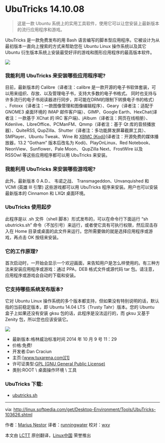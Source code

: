 UbuTricks 14.10.08
================================================================================
> 这是一款 Ubuntu 系统上的实用工具软件，使用它可以让您安装上最新版本的流行应用程序和游戏。

UbuTricks 是一款免费发布的用 Bash 语言编写的脚本型应用程序。它被设计为从最初版本一直向上搜索的方式来帮助您在 Ubuntu Linux 操作系统以及其它 Ubuntu 衍生版本系统上安装最受好评的游戏和图形应用程序的最高版本软件。

![](http://i1-linux.softpedia-static.com/screenshots/UbuTricks_1.png)

### 我能利用 UbuTricks 来安装哪些应用程序呢? ###

目前，最新版本的 Calibre（译者注：calibre 是一款开源的电子书软体套装，可以用来组织、存放、以及管理电子书，支持大多数的电子书格式。 同时也支持与许多流行的电子书阅读器进行同步，并可能在DRM的限制下转换电子书的格式） 、Fotoxx（译者注：一款图像管理和图像编辑程序）、Geary（译者注：适配于GNOME3 桌面环境的 IMAP 邮件客户端）、GIMP、Google Earth、HexChat(译者注：一款基于 XChat 的 IRC 客户端)、jAlbum（译者注：网页在线相册）、Kdenlive、LibreOffice、PCManFM、Qmmp（译者注：基于 Qt 库的音频播放器）、QuiteRSS, QupZilla、Shutter（译者注：多功能屏发屏幕截屏工具）、SMPlayer、Ubuntu Tweak、Wine 和 [XBMC (Kodi)][4](译者注：开源免费的媒体播放器，13.2 “Gotham” 版本后改名为 Kodi)、PlayOnLinux、Red Notebook、NeonView、Sunflower、Pale Moon、 QupZilla Next、FrostWire 以及 RSSOwl 等这些应用程序都可以用 UbuTricks 来安装。

### 我能利用 UbuTricks 来安装哪些游戏呢? ###

此外，最新版本 0 A.D.、 韦诺之战、 Transmageddon、Unvanquished 和 VCMI (英雄 III 引擎) 这些游戏都可以用 UbuTricks 程序来安装。用户也可以安装最新版本的 Cinnamon 和 LXQt 桌面环境。

### UbuTricks 使用起步 ###

此程序是以 .sh 文件（shell 脚本）形式发布的，可以在命令行下面运行 “sh ubutricks.sh” 命令（不加引号）来运行，或者使它具有可执行权限，然后双击存入在 Home 目录或桌面的此文件来运行。您所需要做的就是选择应用程序或游戏，再点击 OK 按纽来安装。

### 它的工作原理? ###

首次启动时，一开始会显示一个欢迎画面，来告知用户是怎么样使用的。有三种方法来安装应用程序或游戏：通过 PPA，DEB 格式文件或源代码 tar 包。请注意，应用程序或游戏会自动的下载和安装。

### 它支持哪些系统发布版本? ###

它对 Ubuntu Linux 操作系统的多个版本都支持，但如果没有特别说明的话，默认指的当前稳定版本，即 Ubuntu 14.04 LTS（Trusty Tahr）版本。您的 Ubuntu 盒子上如果还没有安装 gksu 包的话，此程序是没法运行的，而 gksu 又基于 Zenity 包，所以您也应该安装它。

![](http://i1-linux.softpedia-static.com/screenshots/UbuTricks_2.jpg)

- 最新版本:格林威治标准时间 2014 年 10 月 9 号 11：29
- 价格:免费!
- 开发者:Dan Craciun
- 主页:[www.tuxarena.com][1]
- 许可证类型:[GPL (GNU General Public License)][3]
- 类别:ROOT \ 桌面操作环境 \ 工具 

### UbuTricks 下载: ###

- [ubutricks.sh][2]

--------------------------------------------------------------------------------

via: http://linux.softpedia.com/get/Desktop-Environment/Tools/UbuTricks-103626.shtml

作者：[Marius Nestor][a]
译者：[runningwater](https://github.com/runningwater)
校对：[wxy](https://github.com/wxy)

本文由 [LCTT](https://github.com/LCTT/TranslateProject) 原创翻译，[Linux中国](http://linux.cn/) 荣誉推出

[a]:http://www.softpedia.com/editors/browse/marius-nestor
[1]:http://www.tuxarena.com/apps/ubutricks/
[2]:http://www.tuxarena.com/intro/files/ubutricks.sh
[3]:http://www.gnu.org/licenses/gpl-2.0.html
[4]:http://xbmc.org/about/
